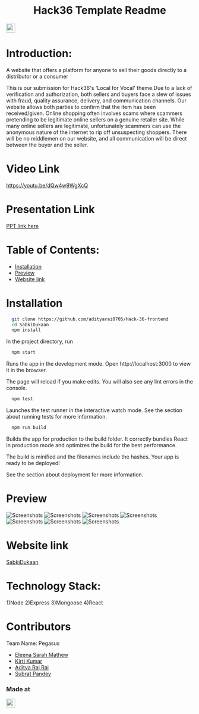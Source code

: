 <h1 align="center">Hack36 Template Readme</h1>
<p align="center">
</p>

<a href="https://hack36.com"> <img src="https://cutt.ly/BuiltAtHack36" height=24px> </a>

Introduction:
=============

A website that offers a platform for anyone to sell their goods directly to a distributor or a consumer

This is our submission for Hack36's 'Local for Vocal' theme.Due to a lack of verification and authorization, both sellers and buyers face a slew of issues with fraud, quality assurance, delivery, and communication channels. Our website allows both parties to confirm that the item has been received/given. 
Online shopping often involves scams where scammers pretending to be legitimate online sellers on a genuine retailer site. While many online sellers are legitimate, unfortunately scammers can use the anonymous nature of the internet to rip off unsuspecting shoppers. There will be no middlemen on our website, and all communication will be direct between the buyer and the seller.

Video Link
==========
<a href="https://youtu.be/dQw4w9WgXcQ">https://youtu.be/dQw4w9WgXcQ</a>

Presentation Link
==================
  <a href="https://www.canva.com/design/DAE-vBgoxx8/D_WtWUa2ql_xA30zdbB_RQ/view?utm_content=DAE-vBgoxx8&utm_campaign=designshare&utm_medium=link2&utm_source=sharebutton"> PPT link here </a>

Table of Contents:
==================
<!--ts-->
   * [Installation](#installation)
   * [Preview](#preview)
   * [Website link](#website-link)

<!--te-->

# Installation

```bash
  git clone https://github.com/adityarai0705/Hack-36-frontend
  cd SabkiDukaan
  npm install
```
In the project directory, run
```bash
  npm start
```  
Runs the app in the development mode.
Open http://localhost:3000 to view it in the browser.

The page will reload if you make edits.
You will also see any lint errors in the console.
```bash
  npm test
```  
Launches the test runner in the interactive watch mode.
See the section about running tests for more information.
```bash
  npm run build
```
Builds the app for production to the build folder.
It correctly bundles React in production mode and optimizes the build for the best performance.

The build is minified and the filenames include the hashes.
Your app is ready to be deployed!

See the section about deployment for more information.

# Preview
![Screenshots](/sceenshots/sd1.jpeg)
![Screenshots](/sceenshots/sd2.jpeg)
![Screenshots](/sceenshots/sd3.jpeg)
![Screenshots](/sceenshots/sd4.jpeg)
![Screenshots](/sceenshots/sd5.jpeg)
![Screenshots](/sceenshots/sd6.jpeg)
![Screenshots](/sceenshots/sd7.jpeg)


# Website link
<a href="https://6264c1d66625683e75c01f85--ornate-semolina-5430e7.netlify.app">SabkiDukaan</a>


Technology Stack:
=================

1)Node
2)Express
3)Mongoose
4)React

Contributors
============

Team Name: Pegasus

* [Eleena Sarah Mathew](https://github.com/adityarai0705)
* [Kirti Kumar](https://github.com/KIRTIKUMARKK21)
* [Aditya Raj Rai](https://github.com/adityarai0705)
* [Subrat Pandey](https://github.com/badsubrat)

### Made at
<a href="https://hack36.com"> <img src="https://cutt.ly/BuiltAtHack36" height=24px> </a>
